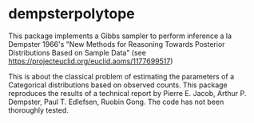 # dempsterpolytope

This package implements a Gibbs sampler to perform inference a la Dempster
1966's "New Methods for Reasoning Towards Posterior Distributions Based on
Sample Data" (see https://projecteuclid.org/euclid.aoms/1177699517)

This is about the classical problem of estimating the parameters of a
Categorical distributions based on observed counts. This package reproduces the
results of a technical report by Pierre E. Jacob, Arthur P. Dempster, Paul T.
Edlefsen, Ruobin Gong. The code has not been thoroughly tested.


